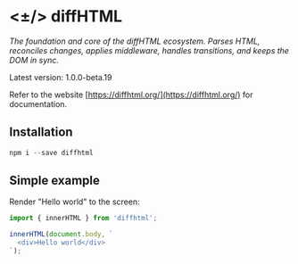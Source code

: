 # <±/> diffHTML

*The foundation and core of the diffHTML ecosystem. Parses HTML, reconciles
changes, applies middleware, handles transitions, and keeps the DOM in sync.*

Latest version: 1.0.0-beta.19

Refer to the website [https://diffhtml.org/](https://diffhtml.org/) for
documentation.

## Installation

``` javascript
npm i --save diffhtml
```

## Simple example

Render "Hello world" to the screen:

```javascript
import { innerHTML } from 'diffhtml';

innerHTML(document.body, `
  <div>Hello world</div>
`);
```
